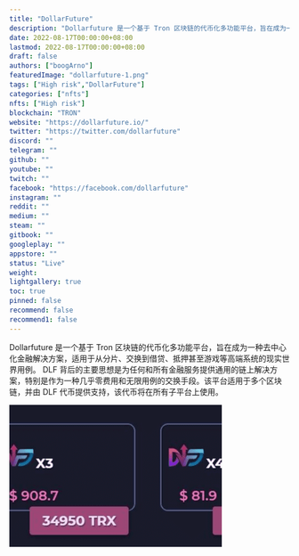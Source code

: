 ```yaml
---
title: "DollarFuture"
description: "Dollarfuture 是一个基于 Tron 区块链的代币化多功能平台，旨在成为一种去中心化的金融解决方案。"
date: 2022-08-17T00:00:00+08:00
lastmod: 2022-08-17T00:00:00+08:00
draft: false
authors: ["boogArno"]
featuredImage: "dollarfuture-1.png"
tags: ["High risk","DollarFuture"]
categories: ["nfts"]
nfts: ["High risk"]
blockchain: "TRON"
website: "https://dollarfuture.io/"
twitter: "https://twitter.com/dollarfuture"
discord: ""
telegram: ""
github: ""
youtube: ""
twitch: ""
facebook: "https://facebook.com/dollarfuture"
instagram: ""
reddit: ""
medium: ""
steam: ""
gitbook: ""
googleplay: ""
appstore: ""
status: "Live"
weight: 
lightgallery: true
toc: true
pinned: false
recommend: false
recommend1: false
---
```

Dollarfuture 是一个基于 Tron 区块链的代币化多功能平台，旨在成为一种去中心化金融解决方案，适用于从分片、交换到借贷、抵押甚至游戏等高端系统的现实世界用例。
DLF 背后的主要思想是为任何和所有金融服务提供通用的链上解决方案，特别是作为一种几乎零费用和无限用例的交换手段。该平台适用于多个区块链，并由 DLF 代币提供支持，该代币将在所有子平台上使用。

![dollarfuture-dapp-high-risk-tron-image2_7719f1b2fd20fe5fbc28a24930ff6775](dollarfuture-dapp-high-risk-tron-image2_7719f1b2fd20fe5fbc28a24930ff6775.png)